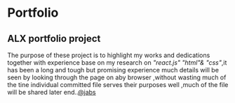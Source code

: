 # Portfolio
## ALX portfolio project
The purpose of these project is to highlight my works and dedications together with experience base on my research on *"react.js" "html"& "css"*,it has been a long and tough but promising experience much details will be seen by looking through the page on aby browser ,without wasting much of the tine individual committed file serves their purposes well ,much of the file will be shared later end..[@jabs](https://github.com/JABS081/Portfolio.git)
